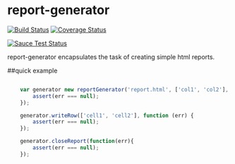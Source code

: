 # report-generator

[![Build Status](https://travis-ci.org/nathan-boyd/report-generator.svg?branch=master)](https://travis-ci.org/nathan-boyd/report-generator) [![Coverage Status](https://coveralls.io/repos/nathan-boyd/report-generator/badge.svg?branch=master)](https://coveralls.io/r/nathan-boyd/report-generator?branch=master) 

[![Sauce Test Status](https://saucelabs.com/browser-matrix/nathan-boyd.svg?auth=9459ca78bd664316a0cf84e43a98658a)](https://saucelabs.com/u/nathan-boyd)

report-generator encapsulates the task of creating simple html reports.

##quick example
```javascript

    var generator new reportGenerator('report.html', ['col1', 'col2'], function (err) {
        assert(err === null);
    });

    generator.writeRow(['cell1', 'cell2'], function (err) {
        assert(err === null);
    });

    generator.closeReport(function(err){
        assert(err === null);
    });
    
```
